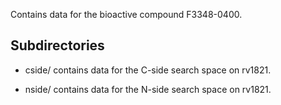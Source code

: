 Contains data for the bioactive compound F3348-0400.

## Subdirectories

- cside/ contains data for the C-side search space on rv1821.

- nside/ contains data for the N-side search space on rv1821.

